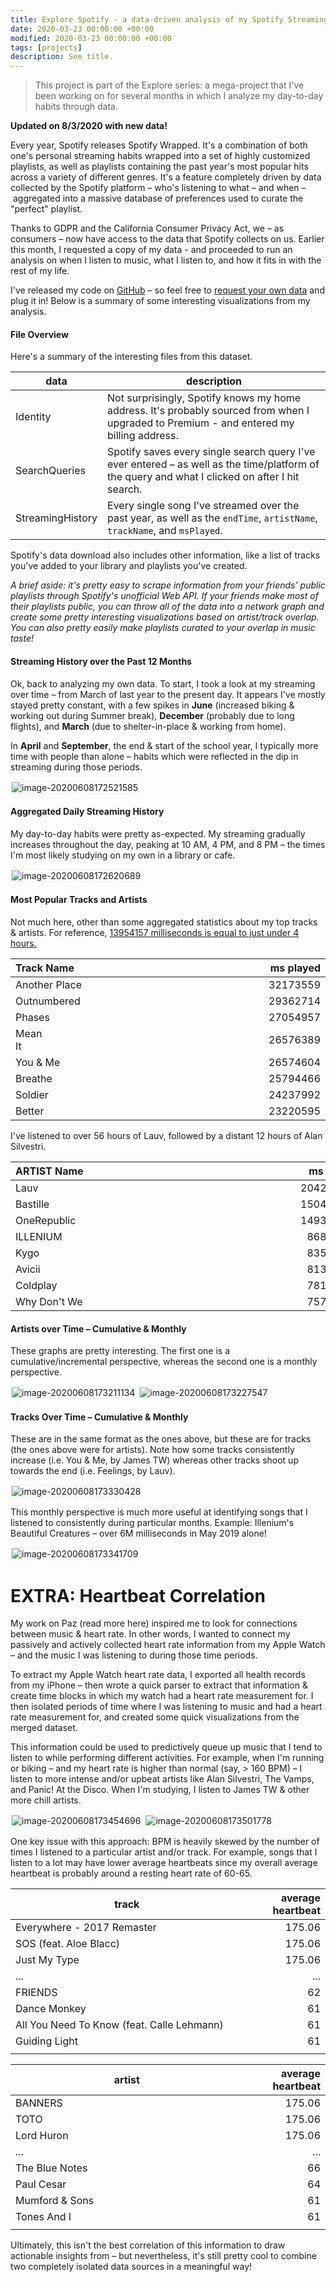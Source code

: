```yaml
---
title: Explore Spotify - a data-driven analysis of my Spotify Streaming History
date: 2020-03-23 00:00:00 +00:00
modified: 2020-03-23 00:00:00 +00:00
tags: [projects]
description: See title.
---
```


> This project is part of the Explore series: a mega-project that I've been working on for several months in which I analyze my day-to-day habits through data.

**Updated on 8/3/2020 with new data!**

Every year, Spotify releases Spotify Wrapped. It's a combination of both one's personal streaming habits wrapped into a set of highly customized playlists, as well as playlists containing the past year's most popular hits across a variety of different genres. It's a feature completely driven by data collected by the Spotify platform – who's listening to what – and when – aggregated into a massive database of preferences used to curate the "perfect" playlist.

Thanks to GDPR and the California Consumer Privacy Act, we – as consumers – now have access to the data that Spotify collects on us. Earlier this month, I requested a copy of my data - and proceeded to run an analysis on when I listen to music, what I listen to, and how it fits in with the rest of my life.

I've released my code on [GitHub]( https://github.com/shomilj/Explore-Spotify) – so feel free to [request your own data](https://support.spotify.com/ca-en/article/data-rights-and-privacy-settings/) and plug it in! Below is a summary of some interesting visualizations from my analysis.

#### File Overview

Here's a summary of the interesting files from this dataset. 

| data             | description                                                  |
| ---------------- | ------------------------------------------------------------ |
| Identity         | Not surprisingly, Spotify knows my home address. It's probably sourced from when I upgraded to Premium - and entered my billing address. |
| SearchQueries    | Spotify saves every single search query I've ever entered – as well as the time/platform of the query and what I clicked on after I hit search. |
| StreamingHistory | Every single song I've streamed over the past year, as well as the `endTime`, `artistName`, `trackName`, and `msPlayed`. |

Spotify's data download also includes other information, like a list of tracks you've added to your library and playlists you've created. 

*A brief aside: it's pretty easy to scrape information from your friends' public playlists through Spotify's unofficial Web API. If your friends make most of their playlists public, you can throw all of the data into a network graph and create some pretty interesting visualizations based on artist/track overlap. You can also pretty easily make playlists curated to your overlap in music taste!* 

#### Streaming History over the Past 12 Months

Ok, back to analyzing my own data. To start, I took a look at my streaming over time – from March of last year to the present day. It appears I've mostly stayed pretty constant, with a few spikes in **June** (increased biking & working out during Summer break), **December** (probably due to long flights), and **March** (due to shelter-in-place & working from home). 

In **April** and **September**, the end & start of the school year, I typically more time with people than alone – habits which were reflected in the dip in streaming during those periods. 



<img src="image-20200803105044771.png" alt="image-20200608172521585" style="border-style: dotted; border-width: 2px; border-color: #ebeff0" />

#### Aggregated Daily Streaming History

My day-to-day habits were pretty as-expected. My streaming gradually increases throughout the day, peaking at 10 AM, 4 PM, and 8 PM – the times I'm most likely studying on my own in a library or cafe.

<img src="image-20200803105121929.png" alt="image-20200608172620689" style="border-style: dotted; border-width: 2px; border-color: #ebeff0;" />

#### Most Popular Tracks and Artists

Not much here, other than some aggregated statistics about my top tracks & artists. For reference, <u>13954157 milliseconds is equal to just under 4 hours.</u> 

| Track Name                                                   | ms played |
| :----------------------------------------------------------- | --------: |
| Another Place                                                |  32173559 |
| Outnumbered                                                  |  29362714 |
| Phases                                                       |  27054957 |
| Mean It&nbsp;&nbsp;&nbsp;&nbsp;&nbsp;&nbsp;&nbsp;&nbsp;&nbsp;&nbsp;&nbsp;&nbsp;&nbsp;&nbsp;&nbsp;&nbsp;&nbsp;&nbsp;&nbsp;&nbsp;&nbsp;&nbsp;&nbsp;&nbsp;&nbsp;&nbsp;&nbsp;&nbsp;&nbsp;&nbsp;&nbsp;&nbsp;&nbsp;&nbsp;&nbsp;&nbsp;&nbsp;&nbsp;&nbsp;&nbsp;&nbsp;&nbsp;&nbsp;&nbsp;&nbsp;&nbsp;&nbsp;&nbsp;&nbsp;&nbsp;&nbsp;&nbsp;&nbsp;&nbsp;&nbsp;&nbsp;&nbsp;&nbsp;&nbsp;&nbsp;&nbsp;&nbsp;&nbsp;&nbsp;&nbsp;&nbsp;&nbsp;&nbsp;&nbsp;&nbsp;&nbsp;&nbsp;&nbsp;&nbsp;&nbsp;&nbsp;&nbsp;&nbsp;&nbsp;&nbsp; |  26576389 |
| You & Me                                                     |  26574604 |
| Breathe                                                      |  25794466 |
| Soldier                                                      |  24237992 |
| Better                                                       |  23220595 |

I've listened to over 56 hours of Lauv, followed by a distant 12 hours of Alan Silvestri. 

| ARTIST Name                                                  | ms played |
| :----------------------------------------------------------- | --------: |
| Lauv                                                         | 204296202 |
| Bastille                                                     | 150401342 |
| OneRepublic&nbsp;&nbsp;&nbsp;&nbsp;&nbsp;&nbsp;&nbsp;&nbsp;&nbsp;&nbsp;&nbsp;&nbsp;&nbsp;&nbsp;&nbsp;&nbsp;&nbsp;&nbsp;&nbsp;&nbsp;&nbsp;&nbsp;&nbsp;&nbsp;&nbsp;&nbsp;&nbsp;&nbsp;&nbsp;&nbsp;&nbsp;&nbsp;&nbsp;&nbsp;&nbsp;&nbsp;&nbsp;&nbsp;&nbsp;&nbsp;&nbsp;&nbsp;&nbsp;&nbsp;&nbsp;&nbsp;&nbsp;&nbsp;&nbsp;&nbsp;&nbsp;&nbsp;&nbsp;&nbsp;&nbsp;&nbsp;&nbsp;&nbsp;&nbsp;&nbsp;&nbsp;&nbsp;&nbsp;&nbsp;&nbsp;&nbsp;&nbsp;&nbsp;&nbsp;&nbsp;&nbsp;&nbsp;&nbsp;&nbsp;&nbsp;&nbsp;&nbsp;&nbsp;&nbsp;&nbsp; | 149374250 |
| ILLENIUM                                                     |  86868143 |
| Kygo                                                         |  83514507 |
| Avicii                                                       |  81348055 |
| Coldplay                                                     |  78151513 |
| Why Don't We                                                 |  75756793 |

#### Artists over Time – Cumulative & Monthly

These graphs are pretty interesting. The first one is a cumulative/incremental perspective, whereas the second one is a monthly perspective.

<img src="image-20200803105354615.png" alt="image-20200608173211134" style="border-style: dotted; border-width: 2px; border-color: #ebeff0;" />

<img src="image-20200803105417403.png" alt="image-20200608173227547" style="border-style: dotted; border-width: 2px; border-color: #ebeff0;" />

#### Tracks Over Time – Cumulative & Monthly

These are in the same format as the ones above, but these are for tracks (the ones above were for artists). Note how some tracks consistently increase (i.e. You & Me, by James TW) whereas other tracks shoot up towards the end (i.e. Feelings, by Lauv).

<img src="image-20200803105441401.png" alt="image-20200608173330428" style="border-style: dotted; border-width: 2px; border-color: #ebeff0;" />

This monthly perspective is much more useful at identifying songs that I listened to consistently during particular months. Example: Illenium's Beautiful Creatures – over 6M milliseconds in May 2019 alone!

<img src="image-20200803105503820.png" alt="image-20200608173341709" style="border-style: dotted; border-width: 2px; border-color: #ebeff0;" />

# EXTRA: Heartbeat Correlation

My work on Paz (read more here) inspired me to look for connections between music & heart rate. In other words, I wanted to connect my passively and actively collected heart rate information from my Apple Watch – and the music I was listening to during those time periods. 

To extract my Apple Watch heart rate data, I exported all health records from my iPhone – then wrote a quick parser to extract that information & create time blocks in which my watch had a heart rate measurement for. I then isolated periods of time where I was listening to music and had a heart rate measurement for, and created some quick visualizations from the merged dataset.

This information could be used to predictively queue up music that I tend to listen to while performing different activities. For example, when I'm running or biking – and my heart rate is higher than normal (say, > 160 BPM) – I listen to more intense and/or upbeat artists like Alan Silvestri, The Vamps, and Panic! At the Disco. When I'm studying, I listen to James TW & other more chill artists. 

<img src="image-20200608173454696.png" alt="image-20200608173454696" style="border-style: dotted; border-width: 2px; border-color: #ebeff0;" />

<img src="image-20200608173501778.png" alt="image-20200608173501778" style="border-style: dotted; border-width: 2px; border-color: #ebeff0;" />

One key issue with this approach: BPM is heavily skewed by the number of times I listened to a particular artist and/or track. For example, songs that I listen to a lot may have lower average heartbeats since my overall average heartbeat is probably around a resting heart rate of 60-65. 

| track                                                        | average heartbeat |
| ------------------------------------------------------------ | ----------------: |
| Everywhere - 2017 Remaster                                   |            175.06 |
| SOS (feat. Aloe Blacc)                                       |            175.06 |
| Just My Type                                                 |            175.06 |
| ...&nbsp;&nbsp;&nbsp;&nbsp;&nbsp;&nbsp;&nbsp;&nbsp;&nbsp;&nbsp;&nbsp;&nbsp;&nbsp;&nbsp;&nbsp;&nbsp;&nbsp;&nbsp;&nbsp;&nbsp;&nbsp;&nbsp;&nbsp;&nbsp;&nbsp;&nbsp;&nbsp;&nbsp;&nbsp;&nbsp;&nbsp;&nbsp;&nbsp;&nbsp;&nbsp;&nbsp;&nbsp;&nbsp;&nbsp;&nbsp;&nbsp;&nbsp;&nbsp;&nbsp;&nbsp;&nbsp;&nbsp;&nbsp;&nbsp;&nbsp;&nbsp;&nbsp;&nbsp;&nbsp;&nbsp;&nbsp;&nbsp;&nbsp;&nbsp;&nbsp;&nbsp;&nbsp;&nbsp;&nbsp;&nbsp;&nbsp;&nbsp;&nbsp;&nbsp;&nbsp;&nbsp;&nbsp;&nbsp;&nbsp;&nbsp;&nbsp;&nbsp;&nbsp;&nbsp;&nbsp; |               ... |
| FRIENDS                                                      |                62 |
| Dance Monkey                                                 |                61 |
| All You Need To Know (feat. Calle Lehmann)                   |                61 |
| Guiding Light                                                |                61 |
|                                                              |                   |

| artist                                                       | average heartbeat |
| ------------------------------------------------------------ | ----------------: |
| BANNERS                                                      |            175.06 |
| TOTO                                                         |            175.06 |
| Lord Huron                                                   |            175.06 |
| ...&nbsp;&nbsp;&nbsp;&nbsp;&nbsp;&nbsp;&nbsp;&nbsp;&nbsp;&nbsp;&nbsp;&nbsp;&nbsp;&nbsp;&nbsp;&nbsp;&nbsp;&nbsp;&nbsp;&nbsp;&nbsp;&nbsp;&nbsp;&nbsp;&nbsp;&nbsp;&nbsp;&nbsp;&nbsp;&nbsp;&nbsp;&nbsp;&nbsp;&nbsp;&nbsp;&nbsp;&nbsp;&nbsp;&nbsp;&nbsp;&nbsp;&nbsp;&nbsp;&nbsp;&nbsp;&nbsp;&nbsp;&nbsp;&nbsp;&nbsp;&nbsp;&nbsp;&nbsp;&nbsp;&nbsp;&nbsp;&nbsp;&nbsp;&nbsp;&nbsp;&nbsp;&nbsp;&nbsp;&nbsp;&nbsp;&nbsp;&nbsp;&nbsp;&nbsp;&nbsp;&nbsp;&nbsp;&nbsp;&nbsp;&nbsp;&nbsp;&nbsp;&nbsp;&nbsp;&nbsp; |               ... |
| The Blue Notes                                               |                66 |
| Paul Cesar                                                   |                64 |
| Mumford & Sons                                               |                61 |
| Tones And I                                                  |                61 |
|                                                              |                   |

Ultimately, this isn't the best correlation of this information to draw actionable insights from – but nevertheless, it's still pretty cool to combine two completely isolated data sources in a meaningful way!

